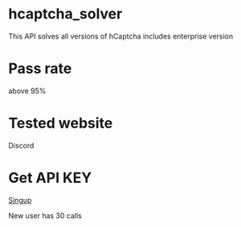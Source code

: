 # hcaptcha_solver
This API solves all versions of hCaptcha includes enterprise version

# Pass rate
above 95%

# Tested website
Discord

# Get API KEY
[Singup](https://capworker.com)

New user has 30 calls

